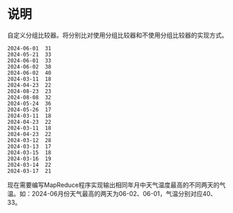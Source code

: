 # 说明
自定义分组比较器。将分别比对使用分组比较器和不使用分组比较器的实现方式。
```properties
2024-06-01	31
2024-05-21	33
2024-06-01	33
2024-06-02	38
2024-06-02	40
2024-03-11	18
2024-04-23	22
2024-08-23	23
2024-08-08	32
2024-05-24	36
2024-05-26	17
2024-03-11	18
2024-04-23	22
2024-03-11	18
2024-04-23	22
2024-03-12	28
2024-03-13	17
2024-03-15	18
2024-03-16	19
2024-03-14	22
2024-03-17	21
```
现在需要编写MapReduce程序实现输出相同年月中天气温度最高的不同两天的气温。如：2024-06月份天气最高的两天为06-02、06-01，气温分别对应40、33。